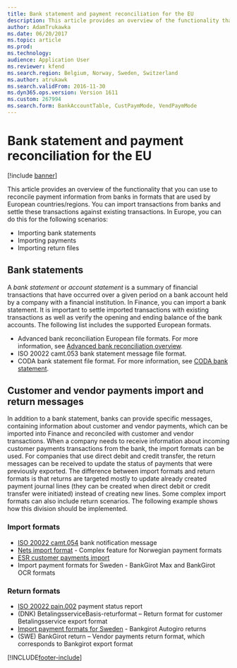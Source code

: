 ```yaml
---
title: Bank statement and payment reconciliation for the EU
description: This article provides an overview of the functionality that you can use to reconcile payment information from banks in formats that are used by European countries/regions.
author: AdamTrukawka
ms.date: 06/20/2017
ms.topic: article
ms.prod: 
ms.technology: 
audience: Application User
ms.reviewer: kfend
ms.search.region: Belgium, Norway, Sweden, Switzerland
ms.author: atrukawk
ms.search.validFrom: 2016-11-30
ms.dyn365.ops.version: Version 1611
ms.custom: 267994
ms.search.form: BankAccountTable, CustPaymMode, VendPaymMode
---
```


# Bank statement and payment reconciliation for the EU

[!include [banner](../../includes/banner.md)]

This article provides an overview of the functionality that you can use to reconcile payment information from banks in formats that are used by European countries/regions. You can import transactions from banks and settle these transactions against existing transactions. In Europe, you can do this for the following scenarios:

-   Importing bank statements
-   Importing payments
-   Importing return files

## Bank statements
A *bank statement* or *account statement* is a summary of financial transactions that have occurred over a given period on a bank account held by a company with a financial institution. In Finance, you can import a bank statement. It is important to settle imported transactions with existing transactions as well as verify the opening and ending balance of the bank accounts. The following list includes the supported European formats.

-   Advanced bank reconciliation European file formats. For more information, see [Advanced bank reconciliation overview](../../cash-bank-management/advanced-bank-reconciliation-overview.md).
-   ISO 20022 camt.053 bank statement message file format.
-   CODA bank statement file format. For more information, see [CODA bank statement](../belgium/emea-bel-coda-bank-statement-import.md).

## Customer and vendor payments import and return messages
In addition to a bank statement, banks can provide specific messages, containing information about customer and vendor payments, which can be imported into Finance and reconciled with customer and vendor transactions. When a company needs to receive information about incoming customer payments transactions from the bank, the import formats can be used. For companies that use direct debit and credit transfer, the return messages can be received to update the status of payments that were previously exported. The difference between import formats and return formats is that returns are targeted mostly to update already created payment journal lines (they can be created when direct debit or credit transfer were initiated) instead of creating new lines. Some complex import formats can also include return scenarios. The following example shows how this division should be implemented.

### Import formats

-   [ISO 20022 camt.054](emea-ISO20022-file-formats.md) bank notification message
-   [Nets import format](../norway/emea-nor-nets-import-format.md) - Complex feature for Norwegian payment formats
-   [ESR customer payments import](../switzerland/emea-che-esr-customer-payments-import.md) 
-   Import payment formats for Sweden - BankGirot Max and BankGirot OCR formats

### Return formats

-   [ISO 20022 pain.002](emea-ISO20022-file-formats.md) payment status report
-   (DNK) BetalingsserviceBasis-returformat – Return format for customer Betalingsservice export format
-   [Import payment formats for Sweden](../sweden/emea-swe-payment-formats-import.md) - Bankgirot Autogiro returns
-   (SWE) BankGirot return – Vendor payments return format, which corresponds to Bankgirot export format




[!INCLUDE[footer-include](../../../includes/footer-banner.md)]
